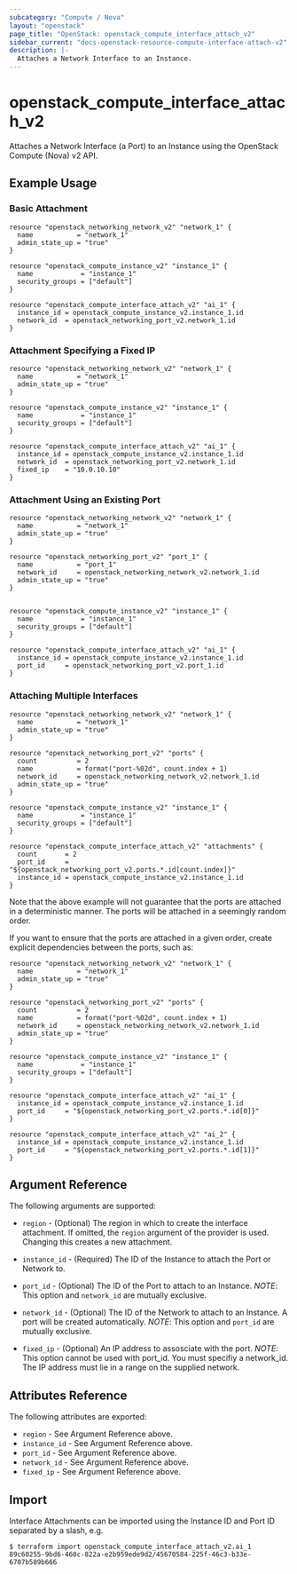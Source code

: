 ```yaml
---
subcategory: "Compute / Nova"
layout: "openstack"
page_title: "OpenStack: openstack_compute_interface_attach_v2"
sidebar_current: "docs-openstack-resource-compute-interface-attach-v2"
description: |-
  Attaches a Network Interface to an Instance.
---
```


# openstack\_compute\_interface\_attach\_v2

Attaches a Network Interface (a Port) to an Instance using the OpenStack
Compute (Nova) v2 API.

## Example Usage

### Basic Attachment

```hcl
resource "openstack_networking_network_v2" "network_1" {
  name           = "network_1"
  admin_state_up = "true"
}

resource "openstack_compute_instance_v2" "instance_1" {
  name            = "instance_1"
  security_groups = ["default"]
}

resource "openstack_compute_interface_attach_v2" "ai_1" {
  instance_id = openstack_compute_instance_v2.instance_1.id
  network_id  = openstack_networking_port_v2.network_1.id
}

```

### Attachment Specifying a Fixed IP

```hcl
resource "openstack_networking_network_v2" "network_1" {
  name           = "network_1"
  admin_state_up = "true"
}

resource "openstack_compute_instance_v2" "instance_1" {
  name            = "instance_1"
  security_groups = ["default"]
}

resource "openstack_compute_interface_attach_v2" "ai_1" {
  instance_id = openstack_compute_instance_v2.instance_1.id
  network_id  = openstack_networking_port_v2.network_1.id
  fixed_ip    = "10.0.10.10"
}

```


### Attachment Using an Existing Port

```hcl
resource "openstack_networking_network_v2" "network_1" {
  name           = "network_1"
  admin_state_up = "true"
}

resource "openstack_networking_port_v2" "port_1" {
  name           = "port_1"
  network_id     = openstack_networking_network_v2.network_1.id
  admin_state_up = "true"
}


resource "openstack_compute_instance_v2" "instance_1" {
  name            = "instance_1"
  security_groups = ["default"]
}

resource "openstack_compute_interface_attach_v2" "ai_1" {
  instance_id = openstack_compute_instance_v2.instance_1.id
  port_id     = openstack_networking_port_v2.port_1.id
}

```

### Attaching Multiple Interfaces

```hcl
resource "openstack_networking_network_v2" "network_1" {
  name           = "network_1"
  admin_state_up = "true"
}

resource "openstack_networking_port_v2" "ports" {
  count          = 2
  name           = format("port-%02d", count.index + 1)
  network_id     = openstack_networking_network_v2.network_1.id
  admin_state_up = "true"
}

resource "openstack_compute_instance_v2" "instance_1" {
  name            = "instance_1"
  security_groups = ["default"]
}

resource "openstack_compute_interface_attach_v2" "attachments" {
  count       = 2
  port_id     = "${openstack_networking_port_v2.ports.*.id[count.index]}"
  instance_id = openstack_compute_instance_v2.instance_1.id
}
```

Note that the above example will not guarantee that the ports are attached in
a deterministic manner. The ports will be attached in a seemingly random
order.

If you want to ensure that the ports are attached in a given order, create
explicit dependencies between the ports, such as:

```hcl
resource "openstack_networking_network_v2" "network_1" {
  name           = "network_1"
  admin_state_up = "true"
}

resource "openstack_networking_port_v2" "ports" {
  count          = 2
  name           = format("port-%02d", count.index + 1)
  network_id     = openstack_networking_network_v2.network_1.id
  admin_state_up = "true"
}

resource "openstack_compute_instance_v2" "instance_1" {
  name            = "instance_1"
  security_groups = ["default"]
}

resource "openstack_compute_interface_attach_v2" "ai_1" {
  instance_id = openstack_compute_instance_v2.instance_1.id
  port_id     = "${openstack_networking_port_v2.ports.*.id[0]}"
}

resource "openstack_compute_interface_attach_v2" "ai_2" {
  instance_id = openstack_compute_instance_v2.instance_1.id
  port_id     = "${openstack_networking_port_v2.ports.*.id[1]}"
}
```

## Argument Reference

The following arguments are supported:

* `region` - (Optional) The region in which to create the interface attachment.
    If omitted, the `region` argument of the provider is used. Changing this
    creates a new attachment.

* `instance_id` - (Required) The ID of the Instance to attach the Port or Network to.

* `port_id` - (Optional) The ID of the Port to attach to an Instance.
   _NOTE_: This option and `network_id` are mutually exclusive.

* `network_id` - (Optional) The ID of the Network to attach to an Instance. A port will be created automatically.
   _NOTE_: This option and `port_id` are mutually exclusive.

* `fixed_ip` - (Optional) An IP address to assosciate with the port.
   _NOTE_: This option cannot be used with port_id. You must specifiy a network_id. The IP address must lie in a range on the supplied network.

## Attributes Reference

The following attributes are exported:

* `region` - See Argument Reference above.
* `instance_id` - See Argument Reference above.
* `port_id` - See Argument Reference above.
* `network_id` - See Argument Reference above.
* `fixed_ip`  - See Argument Reference above.

## Import

Interface Attachments can be imported using the Instance ID and Port ID
separated by a slash, e.g.

```
$ terraform import openstack_compute_interface_attach_v2.ai_1 89c60255-9bd6-460c-822a-e2b959ede9d2/45670584-225f-46c3-b33e-6707b589b666
```
